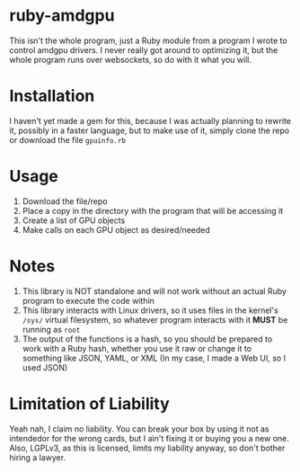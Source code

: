 # ruby-amdgpu
This isn't the whole program, just a Ruby module from a program I wrote to control amdgpu drivers. I never really got around to optimizing it, but the whole program runs over websockets, so do with it what you will.

# Installation
I haven't yet made a gem for this, because I was actually planning to rewrite it, possibly in a faster language, but to make use of it, simply clone the repo or download the file ``gpuinfo.rb``

# Usage
1) Download the file/repo
1) Place a copy in the directory with the program that will be accessing it
1) Create a list of GPU objects
1) Make calls on each GPU object as desired/needed

# Notes
1) This library is NOT standalone and will not work without an actual Ruby program to execute the code within
1) This library interacts with Linux drivers, so it uses files in the kernel's ``/sys/`` virtual filesystem, so whatever program interacts with it **MUST** be running as ``root``
1) The output of the functions is a hash, so you should be prepared to work with a Ruby hash, whether you use it raw or change it to something like JSON, YAML, or XML (In my case, I made a Web UI, so I used JSON)

# Limitation of Liability
Yeah nah, I claim no liability. You can break your box by using it not as intendedor for the wrong cards, but I ain't fixing it or buying you a new one. Also, LGPLv3, as this is licensed, limits my liability anyway, so don't bother hiring a lawyer.